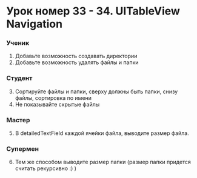 # Урок номер 33 - 34. UITableView Navigation

### Ученик

1. Добавьте возможность создавать директории
2. Добавьте возможность удалять файлы и папки

### Студент

3. Сортируйте файлы и папки, сверху должны быть папки, снизу файлы, сортировка по имени
4. Не показывайте скрытые файлы

### Мастер

5. В detailedTextField каждой ячейки файла, выводите размер файла.

### Супермен

6. Тем же способом выводите размер папки (размер папки придется считать рекурсивно :) )
